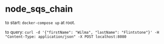 # node_sqs_chain

to start: `docker-compose up` at root.

to query: `curl -d '{"firstName": "Wilma", "lastName": "Flintstone"}' -H "Content-Type: application/json" -X POST localhost:8080`
